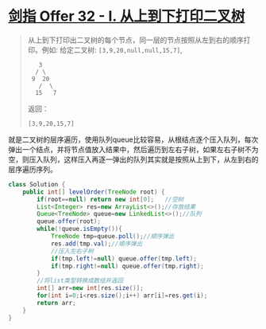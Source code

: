 # [剑指 Offer 32 - I. 从上到下打印二叉树](https://leetcode-cn.com/problems/cong-shang-dao-xia-da-yin-er-cha-shu-lcof/)

>从上到下打印出二叉树的每个节点，同一层的节点按照从左到右的顺序打印。例如:
>给定二叉树: `[3,9,20,null,null,15,7]`,
>
>```
> 	 3
>   / \
>  9  20
>    /  \
>   15   7
>```
>
>返回：
>
>```
>[3,9,20,15,7]
>```

就是二叉树的层序遍历，使用队列queue比较容易，从根结点逐个压入队列，每次弹出一个结点，并将节点值放入结果中，然后遍历到左右子树，如果左右子树不为空，则压入队列，这样压入再逐一弹出的队列其实就是按照从上到下，从左到右的层序遍历序列。

~~~java
class Solution {
    public int[] levelOrder(TreeNode root) {
        if(root==null) return new int[0];   //空树
        List<Integer> res=new ArrayList<>();//存放结果
        Queue<TreeNode> queue=new LinkedList<>();//队列
        queue.offer(root);
        while(!queue.isEmpty()){
            TreeNode tmp=queue.poll();//顺序弹出
            res.add(tmp.val);//顺序弹出
            //压入左右子树
            if(tmp.left!=null) queue.offer(tmp.left); 
            if(tmp.right!=null) queue.offer(tmp.right);
        }
        //将list类型转换成数组并返回
        int[] arr=new int[res.size()];
        for(int i=0;i<res.size();i++) arr[i]=res.get(i);
        return arr;
    }
}
~~~